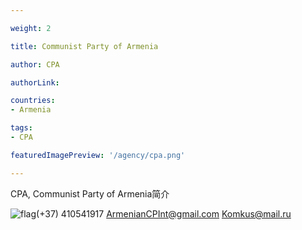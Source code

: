 ```yaml
---

weight: 2

title: Communist Party of Armenia

author: CPA

authorLink:  

countries: 
- Armenia

tags: 
- CPA

featuredImagePreview: '/agency/cpa.png'

---
```


CPA, Communist Party of Armenia简介 

<!--more-->

![flag](/agency/cpa.png)(+37) 410541917 ArmenianCPInt@gmail.com Komkus@mail.ru